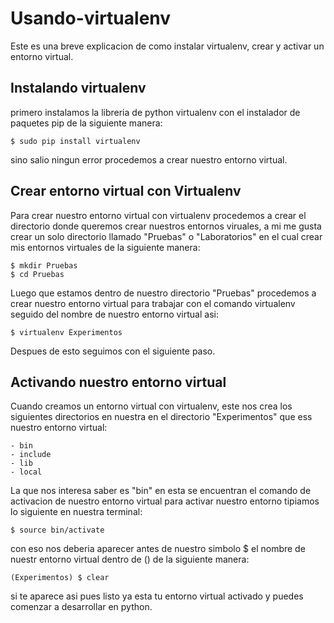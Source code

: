 # Usando-virtualenv

Este es una breve explicacion de como instalar virtualenv, crear y activar un entorno virtual.

## Instalando virtualenv

primero instalamos la libreria de python virtualenv con el instalador 
de paquetes pip de la siguiente manera:

    $ sudo pip install virtualenv 

sino salio ningun error procedemos a crear nuestro entorno virtual.

## Crear entorno virtual con Virtualenv

Para crear nuestro entorno virtual con virtualenv procedemos a crear
el directorio donde queremos crear nuestros entornos viruales, a mi me gusta
crear un solo directorio llamado "Pruebas" o "Laboratorios" en el cual crear 
mis entornos virtuales de la siguiente manera:

    $ mkdir Pruebas
    $ cd Pruebas

Luego que estamos dentro de nuestro directorio "Pruebas" procedemos a crear
nuestro entorno virtual para trabajar con el comando virtualenv seguido del
nombre de nuestro entorno virtual asi:

    $ virtualenv Experimentos

Despues de esto seguimos con el siguiente paso.

## Activando nuestro entorno virtual

Cuando creamos un entorno virtual con virtualenv, este nos crea los siguientes 
directorios en nuestra en el directorio "Experimentos" que ess nuestro entorno
virtual:

    - bin 
    - include 
    - lib 
    - local

La que nos interesa saber es "bin" en esta se encuentran el comando de activacion
de nuestro entorno virtual para activar nuestro entorno tipiamos lo siguiente en 
nuestra terminal:

    $ source bin/activate

con eso nos deberia aparecer antes de nuestro simbolo $ el nombre de nuestr entorno
virtual dentro de () de la siguiente manera:

    (Experimentos) $ clear

si te aparece asi pues listo ya esta tu entorno virtual activado y puedes comenzar a 
desarrollar en python.